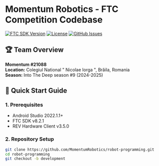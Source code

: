 # Momentum Robotics - FTC Competition Codebase

[![FTC SDK Version](https://img.shields.io/badge/FTC%20SDK-8.2.1-blue)](https://github.com/FIRST-Tech-Challenge/FtcRobotController)
[![License](https://img.shields.io/badge/License-MIT-green.svg)](LICENSE)
[![GitHub Issues](https://img.shields.io/github/issues/MomentumRobotics/robot-programming)](https://github.com/MomentumRobotics/robot-programming/issues)

## 🏆 Team Overview
**Momentum #21088**  
**Location:** Colegiul National " Nicolae Iorga ", Brăila, Romania  
**Season:** Into The Deep season #9 (2024-2025)

## 🚀 Quick Start Guide

### 1. Prerequisites
- Android Studio 2022.1.1+
- FTC SDK v8.2.1
- REV Hardware Client v3.5.0

### 2. Repository Setup
```bash
git clone https://github.com/MomentumRobotics/robot-programming.git
cd robot-programming
git checkout -b development
